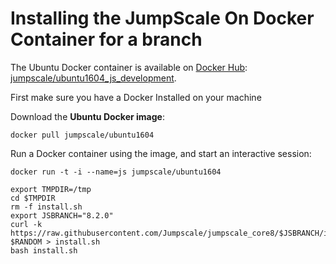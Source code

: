 # Installing the JumpScale On Docker Container for a branch

The Ubuntu Docker container is available on [Docker Hub](https://hub.docker.com/): [jumpscale/ubuntu1604_js_development](https://hub.docker.com/r/jumpscale/ubuntu1604).

First make sure you have a Docker Installed on your machine

Download the **Ubuntu Docker image**:

```
docker pull jumpscale/ubuntu1604
```

Run a Docker container using the image, and start an interactive session:

```
docker run -t -i --name=js jumpscale/ubuntu1604
```

```
export TMPDIR=/tmp
cd $TMPDIR
rm -f install.sh
export JSBRANCH="8.2.0"
curl -k https://raw.githubusercontent.com/Jumpscale/jumpscale_core8/$JSBRANCH/install/install.sh?$RANDOM > install.sh
bash install.sh
```
